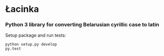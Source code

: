 # Łacinka

### Python 3 library for converting Belarusian cyrillic case to latin

Setup package and run tests:
```
python setup.py develop
py.test
```